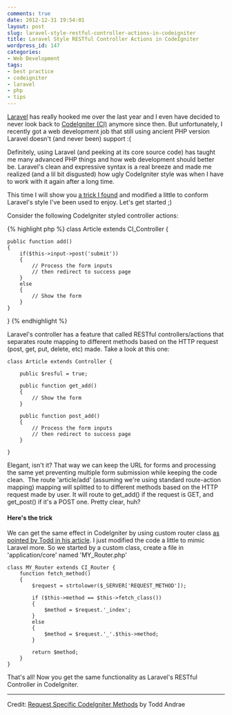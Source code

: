 ```yaml
---
comments: true
date: 2012-12-31 19:54:01
layout: post
slug: laravel-style-restful-controller-actions-in-codeigniter
title: Laravel Style RESTful Controller Actions in CodeIgniter
wordpress_id: 147
categories:
- Web Development
tags:
- best practice
- codeigniter
- laravel
- php
- tips
---
```


[Laravel](http://laravel.com) has really hooked me over the last year and I even have decided to never look back to [CodeIgniter (CI)](http://codeigniter.com) anymore since then. But unfortunately, I recently got a web development job that still using ancient PHP version Laravel doesn't (and never been) support :(

Definitely, using Laravel (and peeking at its core source code) has taught me many advanced PHP things and how web development should better be. Laravel's clean and expressive syntax is a real breeze and made me realized (and a lil bit disgusted) how ugly CodeIgniter style was when I have to work with it again after a long time.

This time I will show you [a trick I found](http://www.toddandrae.com/?p=95) and modified a little to conform Laravel's style I've been used to enjoy. Let's get started ;)

<!-- more -->

Consider the following CodeIgniter styled controller actions:

{% highlight php %}
class Article extends CI_Controller {

	public function add()
	{
		if($this->input->post('submit'))
		{
			// Process the form inputs
			// then redirect to success page
		}
		else
		{
			// Show the form
		}
	}

}
{% endhighlight %}

Laravel's controller has a feature that called RESTful controllers/actions that separates route mapping to different methods based on the HTTP request (post, get, put, delete, etc) made. Take a look at this one:

	

	class Article extends Controller {
	
		public $resful = true;
	
		public function get_add()
		{
			// Show the form
		}
	
		public function post_add()
		{
			// Process the form inputs
			// then redirect to success page
		}
	
	}


Elegant, isn't it? That way we can keep the URL for forms and processing the same yet preventing multiple form submission while keeping the code clean.  The route 'article/add' (assuming we're using standard route-action mapping) mapping will splitted to to different methods based on the HTTP request made by user. It will route to get_add() if the request is GET, and get_post() if it's a POST one. Pretty clear, huh?


#### Here's the trick


We can get the same effect in CodeIgniter by using custom router class [as pointed by Todd in his article](http://www.toddandrae.com/?p=95). I just modified the code a little to mimic Laravel more. So we started by a custom class, create a file in 'application/core' named 'MY_Router.php'


	class MY_Router extends CI_Router {
		function fetch_method()
		{
			$request = strtolower($_SERVER['REQUEST_METHOD']);
	
			if ($this->method == $this->fetch_class()) 
			{
				$method = $request.'_index';
			} 
			else 
			{
				$method = $request.'_'.$this->method;
			}
	
			return $method;
		}
	}

That's all! Now you get the same functionality as Laravel's RESTful Controller in CodeIgniter.



---

Credit: [Request Specific CodeIgniter Methods](http://www.toddandrae.com/?p=95) by Todd Andrae
